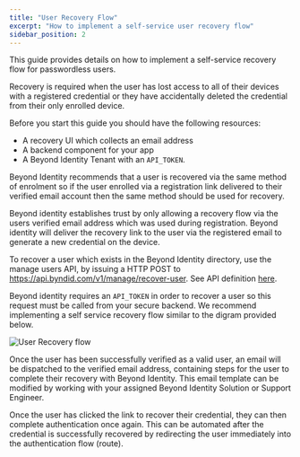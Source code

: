 ```yaml
---
title: "User Recovery Flow"
excerpt: "How to implement a self-service user recovery flow"
sidebar_position: 2
---
```


This guide provides details on how to implement a self-service recovery flow for passwordless users. 

Recovery is required when the user has lost access to all of their devices with a registered credential or they have accidentally deleted the credential from their only enrolled device.

Before you start this guide you should have the following resources:
* A recovery UI which collects an email address
* A backend component for your app
* A Beyond Identity Tenant with an `API_TOKEN`.

Beyond Identity recommends that a user is recovered via the same method of enrolment so if the user enrolled via a registration link delivered to their verified email account then the same method should be used for recovery. 

Beyond identity establishes trust by only allowing a recovery flow via the users verified email address which was used during registration. Beyond identity will deliver the recovery link to the user via the registered email to generate a new credential on the device. 

To recover a user which exists in the Beyond Identity directory, use the manage users API, by issuing a HTTP POST to https://api.byndid.com/v1/manage/recover-user. See API definition [here](/api/v0/recover-user).

Beyond identity requires an `API_TOKEN` in order to recover a user so this request must be called from your secure backend. We recommend implementing a self service recovery flow similar to the digram provided below.

![User Recovery flow](/assets/user-recovery-flow.png)

Once the user has been successfully verified as a valid user, an email will be dispatched to the verified email address, containing steps for the user to complete their recovery with Beyond Identity. This email template can be modified by working with your assigned Beyond Identity Solution or Support Engineer. 

Once the user has clicked the link to recover their credential, they can then complete authentication once again. This can be automated after the credential is successfully recovered by redirecting the user immediately into the authentication flow (route).